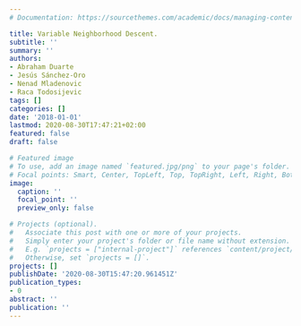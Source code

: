 ```yaml
---
# Documentation: https://sourcethemes.com/academic/docs/managing-content/

title: Variable Neighborhood Descent.
subtitle: ''
summary: ''
authors:
- Abraham Duarte
- Jesús Sánchez-Oro
- Nenad Mladenovic
- Raca Todosijevic
tags: []
categories: []
date: '2018-01-01'
lastmod: 2020-08-30T17:47:21+02:00
featured: false
draft: false

# Featured image
# To use, add an image named `featured.jpg/png` to your page's folder.
# Focal points: Smart, Center, TopLeft, Top, TopRight, Left, Right, BottomLeft, Bottom, BottomRight.
image:
  caption: ''
  focal_point: ''
  preview_only: false

# Projects (optional).
#   Associate this post with one or more of your projects.
#   Simply enter your project's folder or file name without extension.
#   E.g. `projects = ["internal-project"]` references `content/project/deep-learning/index.md`.
#   Otherwise, set `projects = []`.
projects: []
publishDate: '2020-08-30T15:47:20.961451Z'
publication_types:
- 0
abstract: ''
publication: ''
---
```

